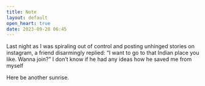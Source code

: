 ```yaml
---
title: Note
layout: default
open_heart: true
date: 2023-09-28 06:45
---
```


Last night as I was spiraling out of control and posting unhinged stories on instagram, a friend disarmingly replied: “I want to go to that Indian place you like. Wanna join?” I don’t know if he had any ideas how he saved me from myself

Here be another sunrise.
